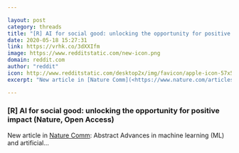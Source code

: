 ```yaml
---

layout: post
category: threads
title: "[R] AI for social good: unlocking the opportunity for positive impact (Nature, Open Access)"
date: 2020-05-18 15:27:31
link: https://vrhk.co/3dXXIfm
image: https://www.redditstatic.com/new-icon.png
domain: reddit.com
author: "reddit"
icon: http://www.redditstatic.com/desktop2x/img/favicon/apple-icon-57x57.png
excerpt: "New article in [Nature Comm](<https://www.nature.com/articles/s41467-020-15871-z>): Abstract Advances in machine learning (ML) and artificial..."

---
```


### [R] AI for social good: unlocking the opportunity for positive impact (Nature, Open Access)

New article in [Nature Comm](<https://www.nature.com/articles/s41467-020-15871-z>): Abstract Advances in machine learning (ML) and artificial...